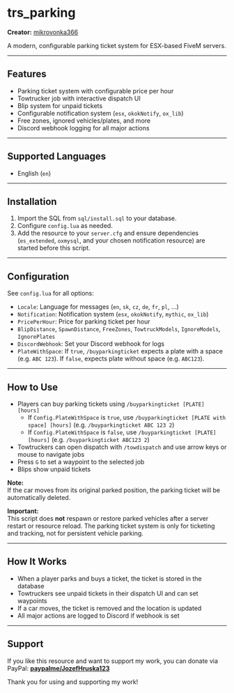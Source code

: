 # trs_parking

**Creator:** [mikrovonka366](https://github.com/mikrovonka366)

A modern, configurable parking ticket system for ESX-based FiveM servers.

---

## Features

- Parking ticket system with configurable price per hour
- Towtrucker job with interactive dispatch UI
- Blip system for unpaid tickets
- Configurable notification system (`esx`, `okokNotify`, `ox_lib`)
- Free zones, ignored vehicles/plates, and more
- Discord webhook logging for all major actions

---

## Supported Languages

- English (`en`)




---

## Installation

1. Import the SQL from `sql/install.sql` to your database.
2. Configure `config.lua` as needed.
3. Add the resource to your `server.cfg` and ensure dependencies (`es_extended`, `oxmysql`, and your chosen notification resource) are started before this script.

---

## Configuration

See `config.lua` for all options:

- `Locale`: Language for messages (`en`, `sk`, `cz`, `de`, `fr`, `pl`, ...)
- `Notification`: Notification system (`esx`, `okokNotify`, `mythic`, `ox_lib`)
- `PricePerHour`: Price for parking ticket per hour
- `BlipDistance`, `SpawnDistance`, `FreeZones`, `TowtruckModels`, `IgnoreModels`, `IgnorePlates`
- `DiscordWebhook`: Set your Discord webhook for logs
- `PlateWithSpace`: If `true`, `/buyparkingticket` expects a plate with a space (e.g. `ABC 123`). If `false`, expects plate without space (e.g. `ABC123`).

---

## How to Use

- Players can buy parking tickets using `/buyparkingticket [PLATE] [hours]`
  - If `Config.PlateWithSpace` is `true`, use `/buyparkingticket [PLATE with space] [hours]` (e.g. `/buyparkingticket ABC 123 2`)
  - If `Config.PlateWithSpace` is `false`, use `/buyparkingticket [PLATE] [hours]` (e.g. `/buyparkingticket ABC123 2`)
- Towtruckers can open dispatch with `/towdispatch` and use arrow keys or mouse to navigate jobs
- Press `G` to set a waypoint to the selected job
- Blips show unpaid tickets

**Note:**  
If the car moves from its original parked position, the parking ticket will be automatically deleted.

**Important:**  
This script does **not** respawn or restore parked vehicles after a server restart or resource reload. The parking ticket system is only for ticketing and tracking, not for persistent vehicle parking.  

---

## How It Works

- When a player parks and buys a ticket, the ticket is stored in the database
- Towtruckers see unpaid tickets in their dispatch UI and can set waypoints
- If a car moves, the ticket is removed and the location is updated
- All major actions are logged to Discord if webhook is set

---

## Support

If you like this resource and want to support my work, you can donate via PayPal: **[paypalme/JozefHruska123](https://www.paypal.com/paypalme/JozefHruska123)**

Thank you for using and supporting my work!
